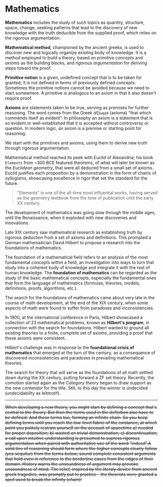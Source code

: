 # Mathematics

**Mathematics** includes the study of such topics as quantity, structure, space, change, seeking patterns that lead to the discovery of new knowledge with the truth deducible from the supplied proof, which relies on the rigorous argumentation.

**Mathematical method**, championed by the ancient greeks, is used to discover new and logically organize existing body of knowledge. It is a method employed to build a theory, based on *primitive concepts* and *axioms* as the building blocks, and *rigorous argumentation* for deriving steps toward the proof.

**Primitive notion** is a given, undefined concept that is to be taken for granted; it is not defined in terms of previously defined concepts. Sometimes the primitive notions cannot be avoided because we need to start somewhere. 
A primitive is analogous to an axiom in that it also doesn't require proof.

**Axioms** are statements taken to be true, serving as premises for further reasoning. The word comes from the Greek ἀξίωμα (axioma) "that which commends itself as evident". In philosophy an axiom is a statement that is so evident or well-established that it is accepted without controversy or question. In modern logic, an axiom is a premise or starting point for reasoning.

We start with the primitives and axioms, using them to derive new truth through rigorous argumentation.

Mathematical method reached its peek with Euclid of Alexandria; his book `Elements` from ~300 BCE featured theorems, of what will later be known as the *Euclidean geometry*, that were all deduced from a small set of axioms. Euclid justifies each proposition by a demonstration in the form of chains of syllogisms, showcasing excellence in rigor that set the standard for the future.

> "Elements" is one of the all-time most influential works, having served as the geometry textbook from the time of publication until the early XX century.

The development of mathematics was going slow through the middle ages, until the Renaissance, when it exploded with new discoveries and innovations.

Late XIX century saw mathematical research as establishing truth by rigorous deduction from a set of axioms and definitions. This prompted a German mathematician David Hilbert to propose a research into the foundations of mathematics.

The foundation of a mathematical field refers to an analysis of the most fundamental concepts within a field, an investigation into ways to turn that study into a coherent body of knowledge and integrate it with the rest of human knowledge. The **foundation of mathematics** can be regarded as the study of the basic mathematical concepts, especially the fundamental ones that form the language of mathematics (formulas, theories, models, definitions, proofs, algorithms, etc.).

The search for the foundations of mathematics came about very late in the course of math development, at the end of the XIX century, when some aspects of math were found to suffer from paradoxes and inconsistencies.

In 1900, at the international conference in Paris, Hilbert showcased a collection of 23 mathematical problems, known as **Hilbert's program**, in connection with the search for foundations. Hilbert wanted to ground all existing theories to a finite, complete set of axioms, providing a proof that these axioms were consistent.

Hilbert's challenge was in response to the **foundational crisis of mathematics** that emerged at the turn of the century, as a consequence of discovered inconsistencies and paradoxes in prevailing mathematical theories.

The search for theory that will serve as the foundations of all math settled down during the XX century, putting forward a ZF set theory. Recently, the comotion started again as the *Category theory* began to draw support as the new contendor for the title. Still, to this day the winner is undecided (undecidability as leitmotif).

---

~~When developing a new theory, you might start by defining a concept that's central to the theory. But then the terms used in the definition also have to be defined. And these terms too, forming an infinite chain. So you keep defining terms until you reach the low-level fabric of the existance, at which point you politely restrain yourself on the account of spacetime a) needed for proper deposition; b) wasted on trivial demonstration; c) discontinuation; a call upon intuitive understanding is presumed to supress rigorous argumentation when paired with authoritative use of the word "indeed".A solid line of reasoning should form where the higher concepts clearly follow (yes sequitur) from the terms below; sound complete consistent arguments that hold even in reference to the borderline cases from the edges of their domain. History warns the unsoundness of argument may provoke unsoundness of mind. The relief, inspired by the literaly device from ancient greek tragedies, was promptly put to practice - the theorists were granted a spell used to break the infinity (chain)!~~
